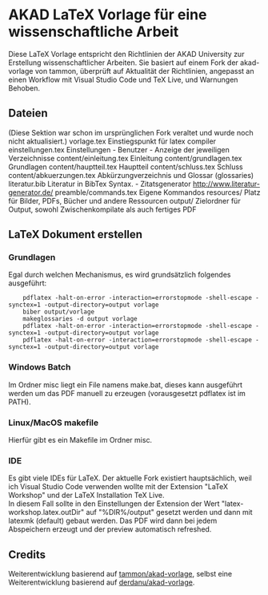 # AKAD LaTeX Vorlage für eine wissenschaftliche Arbeit

Diese LaTeX Vorlage entspricht den Richtlinien der AKAD University zur Erstellung wissenschaftlicher Arbeiten. Sie basiert auf einem Fork der akad-vorlage von tammon, überprüft auf Aktualität der Richtlinien, angepasst an einen Workflow mit Visual Studio Code und TeX Live, und Warnungen Behoben.

## Dateien
(Diese Sektion war schon im ursprünglichen Fork veraltet und wurde noch nicht aktualisiert.)
	vorlage.tex
		Einstiegspunkt für latex compiler
	einstellungen.tex
		Einstellungen
		- Benutzer
		- Anzeige der jeweiligen Verzeichnisse
	content/einleitung.tex 
		Einleitung
	content/grundlagen.tex
		Grundlagen
	content/hauptteil.tex
		Hauptteil
	content/schluss.tex
		Schluss
	content/abkuerzungen.tex
		Abkürzungverzeichnis und Glossar (glossaries)
	literatur.bib
		Literatur in BibTex Syntax. 
		- Zitatsgenerator http://www.literatur-generator.de/
	preamble/commands.tex
		Eigene Kommandos
	resources/
		Platz für Bilder, PDFs, Bücher und andere Ressourcen
	output/
		Zielordner für Output, sowohl Zwischenkompilate als auch fertiges PDF

## LaTeX Dokument erstellen
### Grundlagen
Egal durch welchen Mechanismus, es wird grundsätzlich folgendes ausgeführt:
```
	pdflatex -halt-on-error -interaction=errorstopmode -shell-escape -synctex=1 -output-directory=output vorlage
	biber output/vorlage
	makeglossaries -d output vorlage
	pdflatex -halt-on-error -interaction=errorstopmode -shell-escape -synctex=1 -output-directory=output vorlage
	pdflatex -halt-on-error -interaction=errorstopmode -shell-escape -synctex=1 -output-directory=output vorlage
```
### Windows Batch
Im Ordner misc liegt ein File namens make.bat, dieses kann ausgeführt werden um das PDF manuell zu erzeugen (vorausgesetzt pdflatex ist im PATH).
### Linux/MacOS makefile
Hierfür gibt es ein Makefile im Ordner misc.

### IDE
Es gibt viele IDEs für LaTeX. Der aktuelle Fork existiert hauptsächlich, weil ich Visual Studio Code verwenden wollte mit der Extension "LaTeX Workshop" und der LaTeX Installation TeX Live.  
In diesem Fall sollte in den Einstellungen der Extension der Wert "latex-workshop.latex.outDir" auf "%DIR%/output" gesetzt werden und dann mit latexmk (default) gebaut werden. Das PDF wird dann bei jedem Abspeichern erzeugt und der preview automatisch refreshed.
## Credits
Weiterentwicklung basierend auf [tammon/akad-vorlage](https://github.com/tammon/akad-vorlage), selbst eine Weiterentwicklung basierend auf [derdanu/akad-vorlage](https://github.com/derdanu/akad-vorlage).
